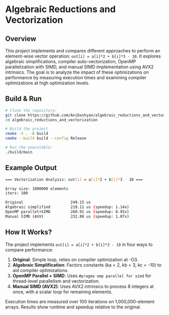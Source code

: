 # Algebraic Reductions and Vectorization

## Overview
This project implements and compares different approaches to perform an element-wise vector operation: `out[i] = a[i]*2 + b[i]*3 - 10`. It explores algebraic simplifications, compiler auto-vectorization, OpenMP parallelization with SIMD, and manual SIMD implementation using AVX2 intrinsics. The goal is to analyze the impact of these optimizations on performance by measuring execution times and examining compiler optimizations at high optimization levels.

## Build & Run
```bash
# Clone the repository:
git clone https://github.com/AniDashyan/algebraic_reductions_and_vectorization.git
cd algebraic_reductions_and_vectorization

# Build the project
cmake -S . -B build
cmake --build build --config Release

# Run the executable:
./build/main
```


## Example Output
```bash
=== Vectorization Analysis: out[i] = a[i]*2 + b[i]*3 - 10 ===

Array size: 1000000 elements
iters: 100

Original                     249.15 us
Algebraic simplified         219.11 us (speedup: 1.14x)
OpenMP parallel+SIMD         260.91 us (speedup: 0.95x)
Manual SIMD (AVX)            232.80 us (speedup: 1.07x)
```

## How It Works?
The project implements `out[i] = a[i]*2 + b[i]*3 - 10` in four ways to compare performance:

1. **Original**: Simple loop, relies on compiler optimization at -O3.
2. **Algebraic Simplification**: Factors constants (ka = 2, kb = 3, kc = -10) to aid compiler optimizations.
3. **OpenMP Parallel + SIMD**: Uses `#pragma omp parallel for simd` for thread-level parallelism and vectorization.
4. **Manual SIMD (AVX2)**: Uses AVX2 intrinsics to process 8 integers at once, with a scalar loop for remaining elements.

Execution times are measured over 100 iterations on 1,000,000-element arrays. Results show runtime and speedup relative to the original.

